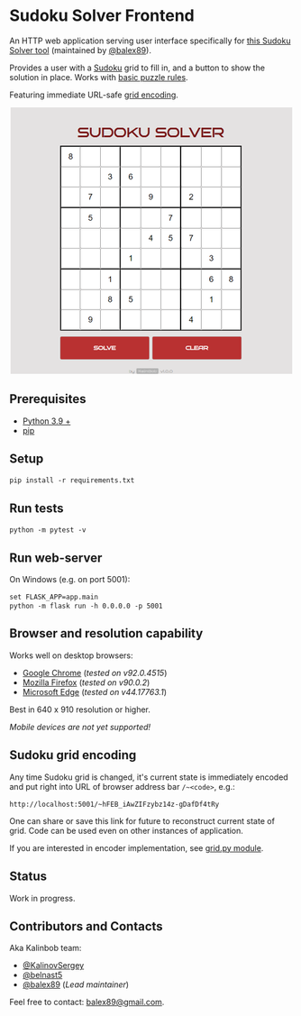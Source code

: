 # Sudoku Solver Frontend

An HTTP web application serving user interface specifically for [this Sudoku Solver tool](https://github.com/balex89/sudoku-solver) (maintained by [@balex89](https://github.com/balex89)).

Provides a user with a [Sudoku](https://en.wikipedia.org/wiki/Sudoku) grid to fill in, and a button to show the solution in place.
Works with [basic puzzle rules](https://www.learn-sudoku.com/sudoku-rules.html).

Featuring immediate URL-safe [grid encoding](#sudoku-grid-encoding).

<p align="center">
  <img src="img/example.png" width="500">
</p>

## Prerequisites
- [Python 3.9 +](https://www.python.org/downloads/)
- [pip](https://pip.pypa.io/en/stable/)

## Setup
```commandline
pip install -r requirements.txt
```

## Run tests
```commandline
python -m pytest -v
```

## Run web-server
On Windows (e.g. on port 5001):
```
set FLASK_APP=app.main
python -m flask run -h 0.0.0.0 -p 5001
```

## Browser and resolution capability
Works well on desktop browsers:
- [Google Chrome](https://www.google.com/intl/en_en/chrome/) (_tested on v92.0.4515_)
- [Mozilla Firefox](https://www.mozilla.org/en-US/firefox/new/) (_tested on v90.0.2_)
- [Microsoft Edge](https://www.microsoft.com/en-US/edge) (_tested on v44.17763.1_)

Best in 640 x 910 resolution or higher.

_Mobile devices are not yet supported!_

## Sudoku grid encoding

Any time Sudoku grid is changed, it's current state is immediately encoded and put right into URL of browser address bar `/~<code>`, e.g.:

```
http://localhost:5001/~hFEB_iAwZIFzybz14z-gDafDf4tRy
```

One can share or save this link for future to reconstruct current state of grid. Code can be used even on other instances of application. 

If you are interested in encoder implementation, see [grid.py module](app/grid.py).

## Status
Work in progress.

## Contributors and Contacts
Aka Kalinbob team:
- [@KalinovSergey](https://github.com/KalinovSergey)
- [@belnast5](https://github.com/belnast5)
- [@balex89](https://github.com/balex89) (_Lead maintainer_)

Feel free to contact: [balex89@gmail.com](mailto:balex89@gmail.com).
